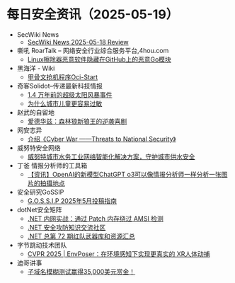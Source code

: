 # 每日安全资讯（2025-05-19）

- SecWiki News
  - [SecWiki News 2025-05-18 Review](http://www.sec-wiki.com/?2025-05-18)
- 嘶吼 RoarTalk – 网络安全行业综合服务平台,4hou.com
  - [Linux擦除器恶意软件隐藏在GitHub上的恶意Go模块](https://www.4hou.com/posts/0M7y)
- 黑海洋 - Wiki
  - [甲骨文抢机程序Oci-Start](https://blog.upx8.com/4804)
- 奇客Solidot–传递最新科技情报
  - [1.4 万年前的超级太阳风暴事件](https://www.solidot.org/story?sid=81322)
  - [为什么城市儿童更容易过敏](https://www.solidot.org/story?sid=81321)
- 赵武的自留地
  - [爱德华兹：森林狼新狼王的逆袭喜剧](https://mp.weixin.qq.com/s?__biz=MjM5NDQ5NjM5NQ==&mid=2651626421&idx=1&sn=8b64bab704eb954d447e0a0b5e0076cf)
- 网安志异
  - [介绍《Cyber War ——Threats to National Security》](https://mp.weixin.qq.com/s?__biz=MzAxNzYyNzMyNg==&mid=2664232674&idx=1&sn=5b7ddb23e4786c7d7ef1b71ac4ef8a62)
- 威努特安全网络
  - [威努特城市水务工业网络智能化解决方案，守护城市供水安全](https://mp.weixin.qq.com/s?__biz=MzAwNTgyODU3NQ==&mid=2651133084&idx=1&sn=bffe072d194041a34c09de2343390fd3)
- 丁爸 情报分析师的工具箱
  - [【资讯】OpenAI的新模型ChatGPT o3可以像情报分析师一样分析一张图片的拍摄地点](https://mp.weixin.qq.com/s?__biz=MzI2MTE0NTE3Mw==&mid=2651150009&idx=1&sn=c554508bebb0a9f55d8cf4a2a4630f5b)
- 安全研究GoSSIP
  - [G.O.S.S.I.P 2025年5月投稿指南](https://mp.weixin.qq.com/s?__biz=Mzg5ODUxMzg0Ng==&mid=2247500149&idx=1&sn=57228c471906480f3e5a19533f8e4747)
- dotNet安全矩阵
  - [.NET 内网实战：通过 Patch 内存绕过 AMSI 检测](https://mp.weixin.qq.com/s?__biz=MzUyOTc3NTQ5MA==&mid=2247499690&idx=1&sn=b6b62c220efe6bc8bec671e2cae373ca)
  - [.NET 安全攻防知识交流社区](https://mp.weixin.qq.com/s?__biz=MzUyOTc3NTQ5MA==&mid=2247499690&idx=2&sn=999b3015aa93fd49169678e799c89d1e)
  - [.NET 总第 72 期红队武器库和资源汇总](https://mp.weixin.qq.com/s?__biz=MzUyOTc3NTQ5MA==&mid=2247499690&idx=3&sn=5b64a22654447fc878f98f91659475bb)
- 字节跳动技术团队
  - [CVPR 2025 | EnvPoser：在环境感知下实现更真实的 XR人体动捕](https://mp.weixin.qq.com/s?__biz=MzI1MzYzMjE0MQ==&mid=2247514586&idx=1&sn=6fb2a82e76e4699e8dc406b9e977e0e2)
- 迪哥讲事
  - [子域名模糊测试赢得35,000美元赏金！](https://mp.weixin.qq.com/s?__biz=MzIzMTIzNTM0MA==&mid=2247497610&idx=1&sn=dc5416af453eb738ea1e3d791a4ec3c2)
